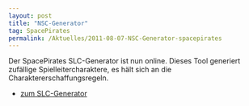 ```yaml
---
layout: post
title: "NSC-Generator"
tag: SpacePirates
permalink: /Aktuelles/2011-08-07-NSC-Generator-spacepirates
---
```


Der SpacePirates SLC-Generator ist nun online. Dieses Tool generiert zufällige Spielleitercharaktere, es hält sich an die Charaktererschaffungsregeln.

- [zum SLC-Generator](https://spacepirates.jcgames.de/Zufallstabellen/SLC-Generator)
